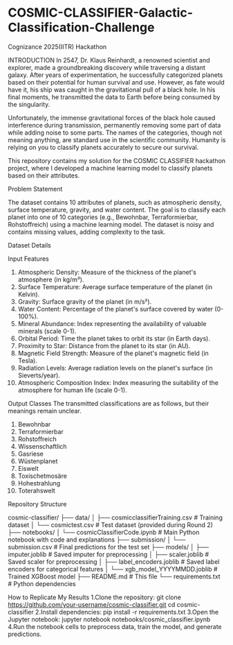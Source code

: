 # COSMIC-CLASSIFIER-Galactic-Classification-Challenge
Cognizance 2025(IITR) Hackathon

INTRODUCTION 
In 2547, Dr. Klaus Reinhardt, a renowned scientist and explorer, made a groundbreaking discovery while traversing a distant galaxy. After years of experimentation, he successfully categorized planets based on their potential for human survival and use. However, as fate would have it, his ship was caught in the gravitational pull of a black hole. In his final moments, he transmitted the data to Earth before being consumed by the singularity.

Unfortunately, the immense gravitational forces of the black hole caused interference during transmission, permanently removing some part of data while adding noise to some parts. The names of the categories, though not meaning anything, are standard use in the scientific community. Humanity is relying on you to classify planets accurately to secure our survival.

This repository contains my solution for the COSMIC CLASSIFIER hackathon project, where I developed a machine learning model to classify planets based on their attributes.

Problem Statement

The dataset contains 10 attributes of planets, such as atmospheric density, surface temperature, gravity, and water content. The goal is to classify each planet into one of 10 categories (e.g., Bewohnbar, Terraformierbar, Rohstoffreich) using a machine learning model. The dataset is noisy and contains missing values, adding complexity to the task.

Dataset Details

Input Features
1. Atmospheric Density: Measure of the thickness of the planet's atmosphere (in kg/m³).
2. Surface Temperature: Average surface temperature of the planet (in Kelvin).
3. Gravity: Surface gravity of the planet (in m/s²).
4. Water Content: Percentage of the planet's surface covered by water (0-100%).
5. Mineral Abundance: Index representing the availability of valuable minerals (scale 0-1).
6. Orbital Period: Time the planet takes to orbit its star (in Earth days).
7. Proximity to Star: Distance from the planet to its star (in AU).
8. Magnetic Field Strength: Measure of the planet's magnetic field (in Tesla).
9. Radiation Levels: Average radiation levels on the planet's surface (in Sieverts/year).
10. Atmospheric Composition Index: Index measuring the suitability of the atmosphere for human life (scale 0-1).


Output Classes
The transmitted classifications are as follows, but their meanings remain unclear.
1. Bewohnbar
2. Terraformierbar
3. Rohstoffreich
4. Wissenschaftlich
5. Gasriese
6. Wüstenplanet
7. Eiswelt
8. Toxischetmosäre
9. Hohestrahlung
10. Toterahswelt

Repository Structure

cosmic-classifier/
├── data/
│   ├── cosmicclassifierTraining.csv  # Training dataset
│   └── cosmictest.csv                # Test dataset (provided during Round 2)
├── notebooks/
│   └── cosmicClassifierCode.ipynb      # Main Python notebook with code and explanations
├── submission/
│   └── submission.csv                # Final predictions for the test set
├── models/
│   ├── imputer.joblib                # Saved imputer for preprocessing
│   ├── scaler.joblib                 # Saved scaler for preprocessing
│   ├── label_encoders.joblib         # Saved label encoders for categorical features
│   └── xgb_model_YYYYMMDD.joblib     # Trained XGBoost model
├── README.md                         # This file
└── requirements.txt                  # Python dependencies


How to Replicate My Results
1.Clone the repository:
git clone https://github.com/your-username/cosmic-classifier.git
cd cosmic-classifier
2.Install dependencies:
pip install -r requirements.txt
3.Open the Jupyter notebook:
jupyter notebook notebooks/cosmic_classifier.ipynb
4.Run the notebook cells to preprocess data, train the model, and generate predictions.
